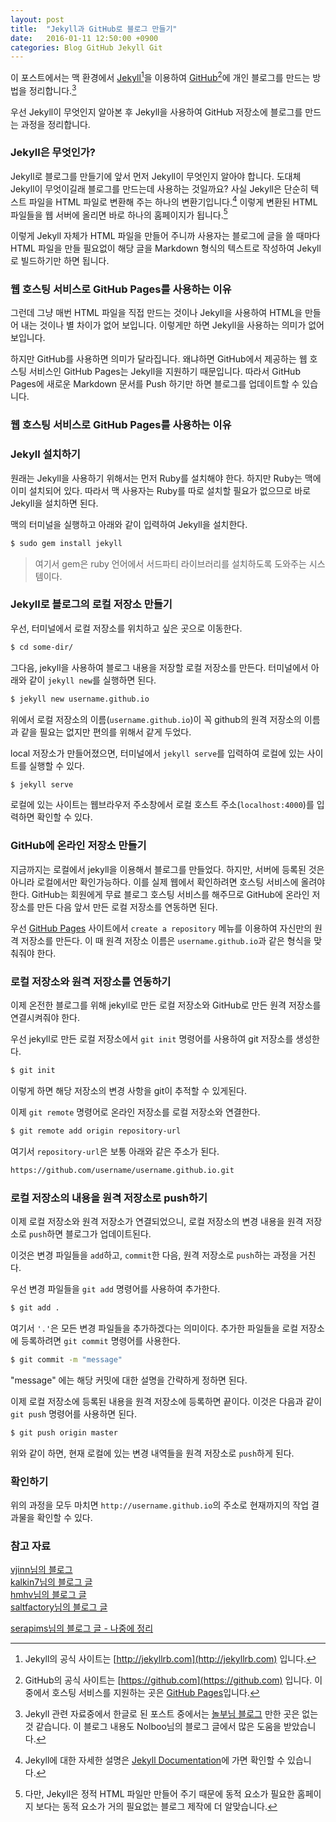 ```yaml
---
layout: post
title:  "Jekyll과 GitHub로 블로그 만들기"
date:   2016-01-11 12:50:00 +0900
categories: Blog GitHub Jekyll Git
---
```


이 포스트에서는 맥 환경에서 [Jekyll](http://jekyllrb.com)[^Jekyll]을 이용하여 [GitHub](https://github.com)[^GitHub]에 개인 블로그를 만드는 방법을 정리합니다.[^blog]

우선 Jekyll이 무엇인지 알아본 후 Jekyll을 사용하여 GitHub 저장소에 블로그를 만드는 과정을 정리합니다.


### Jekyll은 무엇인가?

Jekyll로 블로그를 만들기에 앞서 먼저 Jekyll이 무엇인지 알아야 합니다. 도대체 Jekyll이 무엇이길래 블로그를 만드는데 사용하는 것일까요? 사실 Jekyll은 단순히 텍스트 파일을 HTML 파일로 변환해 주는 하나의 변환기입니다.[^Jekyll_Documentation] 이렇게 변환된 HTML 파일들을 웹 서버에 올리면 바로 하나의 홈페이지가 됩니다.[^Jekyll_Demerits]

이렇게 Jekyll 자체가 HTML 파일을 만들어 주니까 사용자는 블로그에 글을 쓸 때마다 HTML 파일을 만들 필요없이 해당 글을 Markdown 형식의 텍스트로 작성하여 Jekyll로 빌드하기만 하면 됩니다.


### 웹 호스팅 서비스로 GitHub Pages를 사용하는 이유

그런데 그냥 매번 HTML 파일을 직접 만드는 것이나 Jekyll을 사용하여 HTML을 만들어 내는 것이나 별 차이가 없어 보입니다. 이렇게만 하면 Jekyll을 사용하는 의미가 없어 보입니다.

하지만 GitHub를 사용하면 의미가 달라집니다. 왜냐하면 GitHub에서 제공하는 웹 호스팅 서비스인 GitHub Pages는 Jekyll을 지원하기 때문입니다. 따라서 GitHub Pages에 새로운 Markdown 문서를 Push 하기만 하면 블로그를 업데이트할 수 있습니다.


### 웹 호스팅 서비스로 GitHub Pages를 사용하는 이유


### Jekyll 설치하기

원래는 Jekyll을 사용하기 위해서는 먼저 Ruby를 설치해야 한다. 하지만 Ruby는 맥에 이미 설치되어 있다. 따라서 맥 사용자는 Ruby를 따로 설치할 필요가 없으므로 바로 Jekyll을 설치하면 된다.

맥의 터미널을 실행하고 아래와 같이 입력하여 Jekyll을 설치한다.

```sh
$ sudo gem install jekyll
```

> 여기서 gem은 ruby 언어에서 서드파티 라이브러리를 설치하도록 도와주는 시스템이다.


### Jekyll로 블로그의 로컬 저장소 만들기

우선, 터미널에서 로컬 저장소를 위치하고 싶은 곳으로 이동한다.

```sh
$ cd some-dir/
```

그다음, jekyll을 사용하여 블로그 내용을 저장할 로컬 저장소를 만든다. 터미널에서 아래와 같이 `jekyll new`를 실행하면 된다.

```sh
$ jekyll new username.github.io
```

위에서 로컬 저장소의 이름(`username.github.io`)이 꼭 github의 원격 저장소의 이름과 같을 필요는 없지만 편의를 위해서 같게 두었다.

local 저장소가 만들어졌으면, 터미널에서 `jekyll serve`를 입력하여 로컬에 있는 사이트를 실행할 수 있다.

```sh
$ jekyll serve
```

로컬에 있는 사이트는 웹브라우저 주소창에서 로컬 호스트 주소(`localhost:4000`)를 입력하면 확인할 수 있다.


### GitHub에 온라인 저장소 만들기

지금까지는 로컬에서 jekyll을 이용해서 블로그를 만들었다. 하지만, 서버에 등록된 것은 아니라 로컬에서만 확인가능하다. 이를 실제 웹에서 확인하려면 호스팅 서비스에 올려야한다. GitHub는 회원에게 무료 블로그 호스팅 서비스를 해주므로 GitHub에 온라인 저장소를 만든 다음 앞서 만든 로컬 저장소를 연동하면 된다.

우선 [GitHub Pages](https://pages.github.com) 사이트에서 `create a repository` 메뉴를 이용하여 자신만의 원격 저장소를 만든다. 이 때 원격 저장소 이름은 `username.github.io`과 같은 형식을 맞춰줘야 한다.


### 로컬 저장소와 원격 저장소를 연동하기

이제 온전한 블로그를 위해 jekyll로 만든 로컬 저장소와 GitHub로 만든 원격 저장소를 연결시켜줘야 한다.

우선 jekyll로 만든 로컬 저장소에서 `git init` 명령어를 사용하여 git 저장소를 생성한다.

```sh
$ git init
```

이렇게 하면 해당 저장소의 변경 사항을 git이 추적할 수 있게된다.

이제 `git remote` 명령어로 온라인 저장소를 로컬 저장소와 연결한다.

```sh
$ git remote add origin repository-url
```

여기서 `repository-url`은 보통 아래와 같은 주소가 된다.

```sh
https://github.com/username/username.github.io.git
```


### 로컬 저장소의 내용을 원격 저장소로 push하기

이제 로컬 저장소와 원격 저장소가 연결되었으니, 로컬 저장소의 변경 내용을 원격 저장소로 `push`하면 블로그가 업데이트된다.

이것은 변경 파일들을 `add`하고, `commit`한 다음, 원격 저장소로 `push`하는 과정을 거친다.

우선 변경 파일들을 `git add` 명령어를 사용하여 추가한다.

```sh
$ git add .
```

여기서 `'.'`은 모든 변경 파일들을 추가하겠다는 의미이다. 추가한 파일들을 로컬 저장소에 등록하려면 `git commit` 명령어를 사용한다.

```sh
$ git commit -m "message"
```

"message" 에는 해당 커밋에 대한 설명을 간략하게 정하면 된다.

이제 로컬 저장소에 등록된 내용을 원격 저장소에 등록하면 끝이다. 이것은 다음과 같이 `git push` 명령어를 사용하면 된다.

```sh
$ git push origin master
```

위와 같이 하면, 현재 로컬에 있는 변경 내역들을 원격 저장소로 `push`하게 된다.


### 확인하기

위의 과정을 모두 마치면 `http://username.github.io`의 주소로 현재까지의 작업 결과물을 확인할 수 있다.

### 참고 자료

[vjinn님의 블로그](https://vjinn.github.io)  
[kalkin7님의 블로그 글](http://blog.kalkin7.com/2015/07/07/maintain-a-blog-for-a-long-time/)  
[hmhv님의 블로그 글](http://hmhv.info/2015/02/github-pages-and-hexo/)  
[saltfactory님의 블로그 글](http://blog.saltfactory.net/note/create-personal-web-site-using-with-github-pages.html)  

[serapims님의 블로그 글 - 나중에 정리](http://serapims.tistory.com/entry/OSX-터미널-명령어)  

[^Jekyll]: Jekyll의 공식 사이트는 [http://jekyllrb.com](http://jekyllrb.com) 입니다.

[^GitHub]: GitHub의 공식 사이트는 [https://github.com](https://github.com) 입니다. 이 중에서 호스팅 서비스를 지원하는 곳은 [GitHub Pages](https://pages.github.com)입니다.

[^blog]: Jekyll 관련 자료중에서 한글로 된 포스트 중에서는 [놀부님 블로그](https://nolboo.github.io/blog/2013/10/15/free-blog-with-github-jekyll/) 만한 곳은 없는 것 같습니다. 이 블로그 내용도 Nolboo님의 블로그 글에서 많은 도움을 받았습니다.

[^Jekyll_Documentation]: Jekyll에 대한 자세한 설명은 [Jekyll Documentation](https://jekyllrb.com/docs/home/)에 가면 확인할 수 있습니다.

[^Jekyll_Demerits]: 다만, Jekyll은 정적 HTML 파일만 만들어 주기 때문에 동적 요소가 필요한 홈페이지 보다는 동적 요소가 거의 필요없는 블로그 제작에 더 알맞습니다.

[^박민수님]: [박민수님 블로그](https://cuspace.github.io)  
